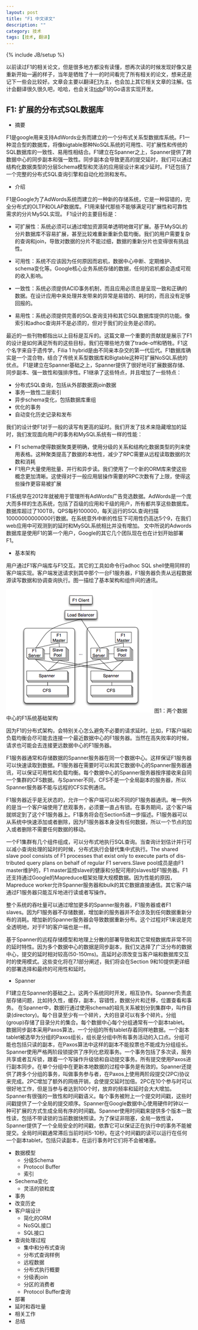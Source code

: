```yaml
---
layout: post
title: "F1 中文译文"
description: ""
category: 技术
tags: [技术, 翻译]
---
```

{% include JB/setup %}

以前读过F1的相关论文，但是很多地方都没有读懂，想再次读的时候发现好像又是重新开始一遍的样子，当年是牺牲了十一的时间看完了所有相关的论文，想来还是记下一些会比较好。文章会主要以翻译[F1](http://static.googleusercontent.com/media/research.google.com/zh-CN//pubs/archive/41344.pdf)为主，也会加上其它相关文章的注解。估计会翻译很久很久吧，哈哈，也会关注[tidb](https://github.com/pingcap/tidb)F1的Go语言实现开发。

## F1: 扩展的分布式SQL数据库

* 摘要

F1是google用来支持AdWords业务而建立的一个分布式关系型数据库系统。F1一种混合型的数据库，将像bigtable那种NoSQL系统的可用性、可扩展性和传统的SQL数据库的一致性、易用性相结合。F1建立在Spanner之上，Spanner提供了跨数据中心的同步副本和强一致性。同步副本会导致更高的提交延时，我们可以通过结构化数据类型的分层Schema模型和灵活的应用层设计来减少延时。F1还包括了一个完整的分布式SQL查询引擎和自动化检测和发布。

* 介绍

F1是Google为了AdWords系统而建立的一种新的存储系统，它是一种容错的，完全分布式的OLTP和OLAP数据库。F1用来替代那些不能够满足可扩展性和可靠性需求的分片MySQL实现。
F1设计的主要目标是：
  * 可扩展性：系统必须可以通过增加资源简单透明地做可扩展。基于MySQL的分片数据库不容易扩展，甚至比较难重新重新负载均衡。我们的用户需要复杂的查询和join，导致对数据的分片不能过细，数据的重新分片也变得很有挑战性。

  * 可用性：系统不应该因为任何原因而宕机，数据中心中断、定期维护、schema变化等。Google核心业务系统存储的数据，任何的宕机都会造成可观的收入影响。

  * 一致性：系统必须提供ACID事务机制，而且应用必须总是呈现一致和正确的数据。在设计应用中来处理并发带来的异常是易错的、耗时的，而且没有足够回报的。

  * 易用性：系统必须提供完善的SQL查询支持和其它SQL数据库提供的功能。像索引和adhoc查询并不是必须的，但对于我们的业务是必须的。

最近的一些刊物都指出以上目标是互斥的。这篇文章一个重要的贡献就是展示了F1的设计是如何满足所有的这些目标，我们在哪些地方做了trade-off和牺牲。F1这个名字来自于遗传学，Filia 1 hybrid是由不同亲本杂交的第一代后代。F1数据库确实是一个混合物，结合了传统关系型数据库和Bigtable这种可扩展NoSQL系统的优点。
F1是建立在Spanner基础之上，Spanner提供了很好地可扩展数据存储、同步副本、强一致性和强排序性。F1继承了这些特点，并且增加了一些特点：

 * 分布式SQL查询，包括从外部数据源join数据
 * 事务一致性二层索引
 * 异步schema变化，包括数据库重组
 * 优化的事务
 * 自动变化历史记录和发布

我们的设计使F1对于一般的读写有更高的延时。我们开发了技术来隐藏增加的延时，我们发现面向用户的事务和MySQL系统有一样的性能：

 * F1 schema使得数据聚类更明确，使用分级的关系和结构化数据类型的列来使用表格。这种聚类提高了数据的本地性，减少了RPC需要从远程读取数据的次数和消耗
 * F1用户大量使用批量、并行和异步读。我们使用了一个新的ORM库来使这些概念更加清晰。这使得对于一般应用层操作需要的RPC次数有了上限，使得这些操作更容易被扩展

F1系统早在2012年就被用于管理所有AdWords广告竞选数据。AdWords是一个庞大而多样的生态系统，包括了百级的应用和千级的用户，所有都共享这些数据库。数据库超过了100TB，QPS每秒100000，每天运行的SQL查询扫描10000000000000行数据。在系统意外中断的性狂下可用性仍高达5个9，在我们web应用中可观测到的延时和MySQL系统相比并没有增加。
文中所说的Adwords数据库是使用F1的第一个用户，Google的其它几个团队现在也在计划开始部署F1。

* 基本架构

用户通过F1客户端库与F1交互。其它的工具如命令行adhoc SQL shell使用同样的客户端实现。客户端发送请求到其中那个一台F1服务器，F1服务器负责从远程数据源读写数据和协调查询执行。图一描绘了基本架构和组件间的通讯。

![framework](../image/f1-framework.png)
图1：两个数据中心的F1系统基础架构

因为F1的分布式架构，会特别关心怎么避免不必要的请求延时。比如，F1客户端和负载均衡会尽可能去连接一个最近数据中心的F1服务器。当然在高失败率的时候，请求也可能会去连接更远数据中心的F1服务器。

F1服务器通常和存储数据的Spanner服务器在同一个数据中心。这样保证F1服务器可以快速读取到数据。F1服务器在需要时可以和其它数据中心的Spanner服务器通讯，可以保证可用性和负载均衡。每个数据中心的Spanner服务器按序接收来自同一个集群的CFS数据。与Spanner不同，CFS不是一个全局副本的服务器，所以Spanner服务器不能与远程的CFS实例通讯。

F1服务器近乎是无状态的，允许一个客户端可以和不同的F1服务器通讯。唯一例外的是当一个客户端使用了悲观事务，必须要一直占有锁。在事务期间，这个客户端就绑定到了这个F1服务器上。F1事务将会在Section5进一步描述。F1服务器可以从系统中快速添加或者删除，因为F1服务器本身没有任何数据，所以一个节点的加入或者删除不需要任何数据的移动。

一个F1集群有几个组件组成，可以分布式地执行SQL查询。当查询计划估计并行可以减小查询处理的延时的时候，分布式执行会替代集中式执行。The shared slave pool consists of F1 processes that exist only to execute parts of dis- tributed query plans on behalf of regular F1 servers.Slave pool成员是由F1 master维护的，F1 master监控slave的健康和分配可用的slaves给F1服务器。F1还支持通过Google的Mapreduce框架处理大规模数据。因为性能的原因，Mapreduce worker允许Spanner服务器和bulk的其它数据直接通信。其它客户端通过F1服务器只能互斥地进行读或者写操作。

整个系统的吞吐量可以通过增加更多的Spanner服务器，F1服务器或者F1 slaves。因为F1服务器不存储数据，增加新的服务器并不会涉及到任何数据重新分布的消耗。增加新的Spanner服务器会导致数据重新分布。这个过程对F1来说是完全透明地，对于F1的客户端也是一样。

基于Spanner的远程存储模型和地理上分散的部署导致和其它常规数据库非常不同的延时特性。因为多个数据中心的数据是同步副本，我们又选择了广泛分布的数据中心，提交的延时相对较高(50-150ms)。高延时必须改变当客户端和数据库交互时的使用模式。这些变化将在7.1部分阐述，我们将会在Section 9和10提供更详细的部署选择和最终的可用性和延时。


  * Spanner

F1建立在Spanner的基础之上。这两个系统同时开发，相互协作。Spanner负责底层存储问题，比如持久性，缓存，副本，容错性，数据分片和迁移，位置查看和事务。
在Spanner中，数据行通过使用schema的祖先关系被划分到集群中，叫作目录(directory)。每个目录至少有一个碎片，大的目录可以有多个碎片。分组(group)存储了目录分片的集合。每个数据中心每个分组通常有一个副本tablet。数据同步副本采用Paxos算法，一个分组的所有tablet存着同样地数据。一个副本tablet被选举为分组的Paxos组长，组长是分组中所有事务活动的入口点。分组可能也包括只读的副本，在Paxos算法中这样的副本不能投票也不能成为分组组长。
Spanner使用严格两阶段锁提供了序列化悲观事务。一个事务包括了多次读，服务共享或者互斥锁，跟着一个写操作升级锁和自动提交事务。所有提交使用Paxos进行副本同步。在单个分组中在更新本地数据的过程中事务是有效的。Spanner还提供了跨多个分组的事务，叫做事务参与者，在Paxos上使用两阶段提交(2PC)协议来完成。2PC增加了额外的网络开销，会使提交延时加倍。2PC在10个参与时可以很好地工作，但是当参与者达到100个时，放弃的频率和延时会大大增加。
Spanner有很强的一致性和时间戳语义。每个事务被附上一个提交时间戳，这些时间戳提供了一个全局的提交顺序。Spanner在Google数据中心使用硬件时钟以一种可扩展的方式生成全局有序的时间戳。Spanner使用时间戳来提供多个版本一致性读，包括不带读锁的当前数据快照读。为了保证非阻塞，全局一致性读，Spanner提供了一个全局安全的时间戳，依靠它可以保证正在执行中的事务不能被提交。全局时间戳通常滞后当前时间5-10秒。在这个时间戳的读可以运行在任何一个副本tablet，包括只读副本，在运行事务时它们将不会被堵塞。

* 数据模型
  * 分级Schema
  * Protocol Buffer
  * 索引
* Sechema变化
  * 灵活的锁粒度 
* 事务
* 改变历史
* 客户端设计
  * 简化的ORM
  * NoSQL接口
  * SQL接口
* 查询处理过程
  * 集中和分布式查询
  * 分布式查询样例
  * 远程数据
  * 分布式执行概要
  * 分级表join
  * 分区的消费者
  * Protocol Buffer查询
* 部署
* 延时和吞吐量
* 相关工作
* 总结
